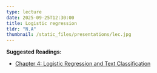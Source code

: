 ```yaml
---
type: lecture
date: 2025-09-25T12:30:00
title: Logistic regression
tldr: "N.A"
thumbnail: /static_files/presentations/lec.jpg
---
```

**Suggested Readings:**
- [Chapter 4: Logistic Regression and Text Classification](https://web.stanford.edu/~jurafsky/slp3/4.pdf)
